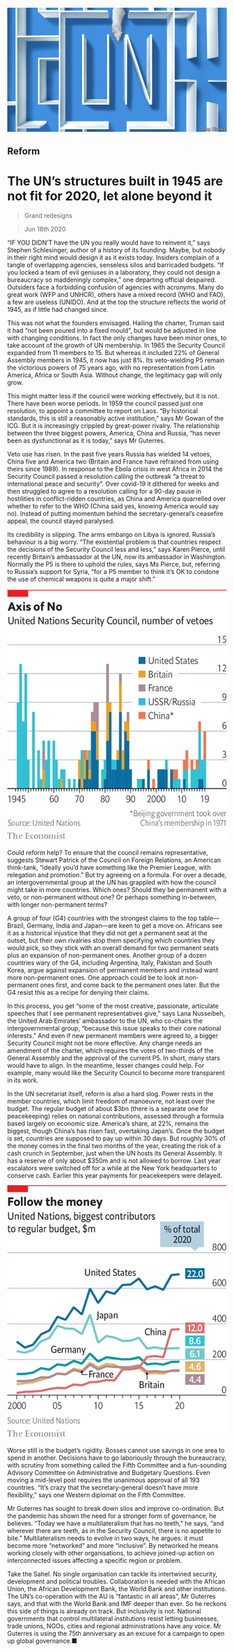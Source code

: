 ![](./images/20200620_SRD005_0.jpg)

## Reform

# The UN’s structures built in 1945 are not fit for 2020, let alone beyond it

> Grand redesigns

> Jun 18th 2020

“IF YOU DIDN’T have the UN you really would have to reinvent it,” says Stephen Schlesinger, author of a history of its founding. Maybe, but nobody in their right mind would design it as it exists today. Insiders complain of a tangle of overlapping agencies, senseless silos and barricaded budgets. “If you locked a team of evil geniuses in a laboratory, they could not design a bureaucracy so maddeningly complex,” one departing official despaired. Outsiders face a forbidding confusion of agencies with acronyms. Many do great work (WFP and UNHCR), others have a mixed record (WHO and FAO), a few are useless (UNIDO). And at the top the structure reflects the world of 1945, as if little had changed since.

This was not what the founders envisaged. Hailing the charter, Truman said it had “not been poured into a fixed mould”, but would be adjusted in line with changing conditions. In fact the only changes have been minor ones, to take account of the growth of UN membership. In 1965 the Security Council expanded from 11 members to 15. But whereas it included 22% of General Assembly members in 1945, it now has just 8%. Its veto-wielding P5 remain the victorious powers of 75 years ago, with no representation from Latin America, Africa or South Asia. Without change, the legitimacy gap will only grow.

This might matter less if the council were working effectively, but it is not. There have been worse periods. In 1959 the council passed just one resolution, to appoint a committee to report on Laos. “By historical standards, this is still a reasonably active institution,” says Mr Gowan of the ICG. But it is increasingly crippled by great-power rivalry. The relationship between the three biggest powers, America, China and Russia, “has never been as dysfunctional as it is today,” says Mr Guterres.

Veto use has risen. In the past five years Russia has wielded 14 vetoes, China five and America two (Britain and France have refrained from using theirs since 1989). In response to the Ebola crisis in west Africa in 2014 the Security Council passed a resolution calling the outbreak “a threat to international peace and security”. Over covid-19 it dithered for weeks and then struggled to agree to a resolution calling for a 90-day pause in hostilities in conflict-ridden countries, as China and America quarrelled over whether to refer to the WHO (China said yes, knowing America would say no). Instead of putting momentum behind the secretary-general’s ceasefire appeal, the council stayed paralysed.

Its credibility is slipping. The arms embargo on Libya is ignored. Russia’s behaviour is a big worry. “The existential problem is that countries respect the decisions of the Security Council less and less,” says Karen Pierce, until recently Britain’s ambassador at the UN, now its ambassador in Washington. Normally the P5 is there to uphold the rules, says Ms Pierce, but, referring to Russia’s support for Syria, “for a P5 member to think it’s OK to condone the use of chemical weapons is quite a major shift.”

![](./images/20200620_SRC626.png)

Could reform help? To ensure that the council remains representative, suggests Stewart Patrick of the Council on Foreign Relations, an American think-tank, “ideally you’d have something like the Premier League, with relegation and promotion.” But try agreeing on a formula. For over a decade, an intergovernmental group at the UN has grappled with how the council might take in more countries. Which ones? Should they be permanent with a veto, or non-permanent without one? Or perhaps something in-between, with longer non-permanent terms?

A group of four (G4) countries with the strongest claims to the top table—Brazil, Germany, India and Japan—are keen to get a move on. Africans see it as a historical injustice that they did not get a permanent seat at the outset, but their own rivalries stop them specifying which countries they would pick, so they stick with an overall demand for two permanent seats plus an expansion of non-permanent ones. Another group of a dozen countries wary of the G4, including Argentina, Italy, Pakistan and South Korea, argue against expansion of permanent members and instead want more non-permanent ones. One approach could be to look at non-permanent ones first, and come back to the permanent ones later. But the G4 resist this as a recipe for denying their claims.

In this process, you get “some of the most creative, passionate, articulate speeches that I see permanent representatives give,” says Lana Nusseibeh, the United Arab Emirates’ ambassador to the UN, who co-chairs the intergovernmental group, “because this issue speaks to their core national interests.” And even if new permanent members were agreed to, a bigger Security Council might not be more effective. Any change needs an amendment of the charter, which requires the votes of two-thirds of the General Assembly and the approval of the current P5. In short, many stars would have to align. In the meantime, lesser changes could help. For example, many would like the Security Council to become more transparent in its work.

In the UN secretariat itself, reform is also a hard slog. Power rests in the member countries, which limit freedom of manoeuvre, not least over the budget. The regular budget of about $3bn (there is a separate one for peacekeeping) relies on national contributions, assessed through a formula based largely on economic size. America’s share, at 22%, remains the biggest, though China’s has risen fast, overtaking Japan’s. Once the budget is set, countries are supposed to pay up within 30 days. But roughly 30% of the money comes in the final two months of the year, creating the risk of a cash crunch in September, just when the UN hosts its General Assembly. It has a reserve of only about $350m and is not allowed to borrow. Last year escalators were switched off for a while at the New York headquarters to conserve cash. Earlier this year payments for peacekeepers were delayed.

![](./images/20200620_SRC637.png)

Worse still is the budget’s rigidity. Bosses cannot use savings in one area to spend in another. Decisions have to go laboriously through the bureaucracy, with scrutiny from something called the Fifth Committee and a fun-sounding Advisory Committee on Administrative and Budgetary Questions. Even moving a mid-level post requires the unanimous approval of all 193 countries. “It’s crazy that the secretary-general doesn’t have more flexibility,” says one Western diplomat on the Fifth Committee.

Mr Guterres has sought to break down silos and improve co-ordination. But the pandemic has shown the need for a stronger form of governance, he believes. “Today we have a multilateralism that has no teeth,” he says, “and wherever there are teeth, as in the Security Council, there is no appetite to bite.” Multilateralism needs to evolve in two ways, he argues: it must become more “networked” and more “inclusive”. By networked he means working closely with other organisations, to achieve joined-up action on interconnected issues affecting a specific region or problem.

Take the Sahel. No single organisation can tackle its intertwined security, development and political troubles. Collaboration is needed with the African Union, the African Development Bank, the World Bank and other institutions. The UN’s co-operation with the AU is “fantastic in all areas”, Mr Guterres says, and that with the World Bank and IMF deeper than ever. So he reckons this side of things is already on track. But inclusivity is not. National governments that control multilateral institutions resist letting businesses, trade unions, NGOs, cities and regional administrations have any voice. Mr Guterres is using the 75th anniversary as an excuse for a campaign to open up global governance.■